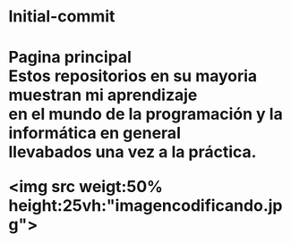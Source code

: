 # Initial-commit
<h1>Pagina principal <br>
Estos repositorios en su mayoria muestran mi aprendizaje <br>
en el mundo de la programación y la informática en general <br>
llevabados una vez a la práctica.
  
<img src weigt:50% height:25vh:"imagencodificando.jpg"> </h1>
